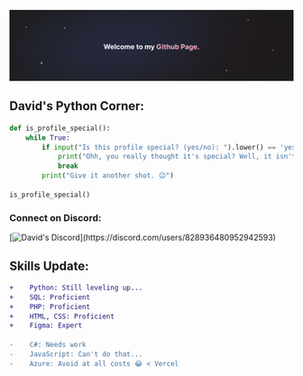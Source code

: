 ![David's Banner](/img/banner.png)

## David's Python Corner:
```python
def is_profile_special():
    while True:
        if input("Is this profile special? (yes/no): ").lower() == 'yes':
            print("Ohh, you really thought it's special? Well, it isn't... or is it? 🤔")
            break
        print("Give it another shot. 😉")

is_profile_special()
```

### Connect on Discord:
[![David's Discord](https://lanyard.cnrad.dev/api/828936480952942593?theme=dark&bg=2A2840?idleMessage=Probably%20doing%20something%20else...)](https://discord.com/users/828936480952942593)

## Skills Update:
```diff
+    Python: Still leveling up...
+    SQL: Proficient
+    PHP: Proficient
+    HTML, CSS: Proficient
+    Figma: Expert

-    C#: Needs work
-    JavaScript: Can't do that... 
-    Azure: Avoid at all costs 😂 < Vercel
```
